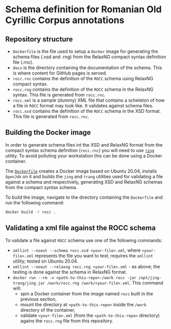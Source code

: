 # Schema definition for Romanian Old Cyrillic Corpus annotations #

## Repository structure ##

- `Dockerfile` is the file used to setup a `Docker` image for generating the schema files (.xsd and .rng) from the RelaxNG compact syntax definition file (.rnc).
- `docs` is the directory containing the documentation of the schema. This is where content for GitHub pages is served.
- `rocc.rnc` contains the definition of the `ROCC` schema using RelaxNG compact syntax.
- `rocc.rng` contains the definition of the `ROCC` schema in the RelaxNG syntax. This file is generated from `rocc.rnc`.
- `rocc.xml` is a sample (dummy) XML file that contains a scheleton of how a file in `ROCC` format may look like. It validates against schema files.
- `rocc.xsd` contains the definition of the `ROCC` schema in the XSD format. This file is generated from `rocc.rnc`.

## Building the Docker image ##

In order to generate schema files int the XSD and RelaxNG format from the compact syntax schema definition (`rocc.rnc`) you will need to use [`jing`](https://relaxng.org/jclark/jing.html) utility. To avoid polluting your workstation this can be done using a Docker container.

The [`Dockerfile`](./Dockerfile) creates a Docker image based on Ubuntu 20.04, installs `OpenJdk` on it and builds the `jing` and `trang` utilities used for validating a file against a schema and respectively, generating XSD and RelaxNG schemas from the compact syntax schema.

To build the image, navigate to the directory containing the `Dockerfile` and run the following command:

```sh
docker build -t rocc .
```

## Validating a xml file against the ROCC schema ##

To validate a file against `ROCC` schema use one of the following commands:
- `xmllint --noout --schema rocc.xsd <your-file>.xml`, where `<your-file>.xml` represents the file you want to test; requires the `xmllint` utility; tested on Ubuntu 20.04.
- `xmllint --noout --relaxng rocc.rng <your-file>.xml` - as above; the testing is done against the schema in RelaxNG format.
- `docker run --rm -v <path-to-this-repo>:/work rocc -jar /opt/jing-trang/jing.jar /work/rocc.rng /work/<your-file>.xml`. This command will:
  - spin a Docker container from the image named `rocc` built in the previous section,
  - mount the directory at `<path-to-this-repo>` inside the `/work` directory of the container,
  - validate `<your-file>.xml` (from the `<path-to-this-repo>` directory) agains the `rocc.rng` file from this repository.
